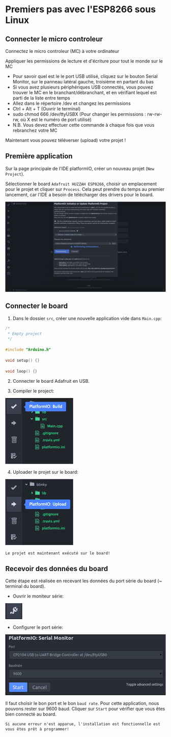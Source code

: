 Premiers pas avec l'ESP8266 sous Linux
======================================

Connecter le micro controleur
------------------------

Connectez le micro controleur (MC) à votre ordinateur

Appliquer les permissions de lecture et d'écriture pour tout le monde sur le MC
- Pour savoir quel est le le port USB utilisé, cliquez sur le bouton Serial Monitor,
sur le panneau latéral gauche, troisième en partant du bas
- Si vous avez plusieurs périphériques USB connectés, vous pouvez trouver le MC
en le branchant/débranchant, et en vérifiant lequel est parti de la liste entre
temps
- Allez dans le répertoire /dev et changez les permissions
 - Ctrl + Alt + T (Ouvrir le terminal)
 - sudo chmod 666 /dev/ttyUSBX (Pour changer les permissions : rw-rw-rw,
où X est le numéro de port utilisé)
 - N.B. Vous devez effectuer cette commande à chaque fois que vous rebranchez
votre MC

Maintenant vous pouvez téléverser (upload) votre projet !

Première application
--------------------

Sur la page principale de l'IDE platformIO, créer un nouveau projet (`New Project`).

Sélectionner le board `Adafruit HUZZAH ESP8266`, choisir un emplacement pour le projet et cliquer sur `Process`. Cela peut prendre du temps au premier lancement, car l'IDE a besoin de télécharger des drivers pour le board.

![start project](macos_start_project.png)

Connecter le board
------------------

1) Dans le dossier `src`, créer une nouvelle application vide dans `Main.cpp`:

```C
/*
 * Empty project
 */

#include "Arduino.h"

void setup() {}

void loop() {}
```

2) Connecter le board Adafruit en USB.

3) Compiler le project:

![compile project](macos_compile_project.png)

4) Uploader le projet sur le board:

![send project](macos_send_project.png)

```
Le projet est maintenant exécuté sur le board!
```

Recevoir des données du board
-----------------------------

Cette étape est réalisée en recevant les données du port série du board (~ terminal du board).

- Ouvrir le moniteur série:

![open_serial](open_serial.png)

- Configurer le port série:

![configure_serial](configure_serial_linux.png)

Il faut choisir le bon port et le bon `baud rate`. Pour cette application, nous pouvons rester sur 9600 baud. Cliquer sur `Start` pour vérifier que vous êtes bien connecté au board.

```
Si aucune erreur n'est apparue, l'installation est fonctionnelle est vous êtes prêt à programmer!
```
